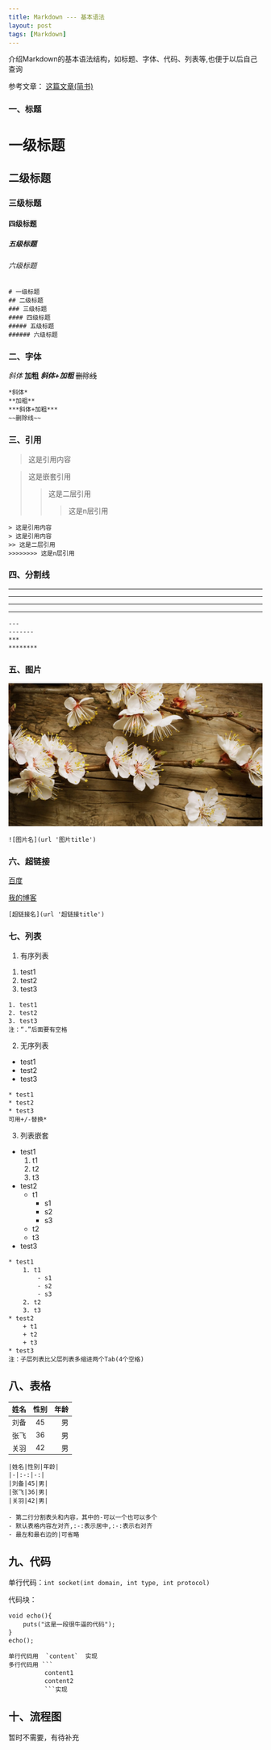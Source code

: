 ```yaml
---
title: Markdown --- 基本语法
layout: post
tags: [Markdown]
---
```


介绍Markdown的基本语法结构，如标题、字体、代码、列表等,也便于以后自己查询

参考文章：
[这篇文章(简书)](https://www.jianshu.com/p/191d1e21f7ed)

### 一、标题

# 一级标题
## 二级标题
### 三级标题
#### 四级标题
##### 五级标题
###### 六级标题

```
# 一级标题
## 二级标题
### 三级标题
#### 四级标题
##### 五级标题
###### 六级标题

```

### 二、字体

*斜体*
**加粗**
***斜体+加粗***
~~删除线~~

```
*斜体*
**加粗**
***斜体+加粗***
~~删除线~~
```

### 三、引用

> 这是引用内容

> 这是嵌套引用
>> 这是二层引用
>>> 这是n层引用

```
> 这是引用内容
> 这是引用内容
>> 这是二层引用
>>>>>>>> 这是n层引用
```

### 四、分割线

---
-------
***
********

```
---
-------
***
********
```

### 五、图片

![picture](/assets/images/flower.jpg "flower")

```
![图片名](url '图片title')
```

### 六、超链接

[百度](http://www.baidu.com)

[我的博客](http://zhiwenji.github.io 'Welcome to my Blog')

```
[超链接名](url '超链接title')
```

### 七、列表

1) 有序列表

1. test1
2. test2
3. test3

```
1. test1
2. test2
3. test3
注：“.”后面要有空格
```

2) 无序列表

* test1
* test2
* test3

```
* test1
* test2
* test3
可用+/-替换*
```

3) 列表嵌套

* test1
	1. t1
	2. t2
	3. t3
* test2
	+ t1
		- s1
		- s2
		- s3
	+ t2
	+ t3
* test3

```
* test1
	1. t1
		- s1
		- s2
		- s3
	2. t2
	3. t3
* test2
	+ t1
	+ t2
	+ t3
* test3
注：子层列表比父层列表多缩进两个Tab(4个空格)
```

## 八、表格

|姓名|性别|年龄|
|-|:-:|-:|
|刘备|45|男|
|张飞|36|男|
|关羽|42|男|

```
|姓名|性别|年龄|
|-|:-:|-:|
|刘备|45|男|
|张飞|36|男|
|关羽|42|男|

- 第二行分割表头和内容，其中的-可以一个也可以多个
- 默认表格内容左对齐,:-:表示居中,:-:表示右对齐
- 最左和最右边的|可省略

```

## 九、代码

单行代码：`int socket(int domain, int type, int protocol)`

代码块：

```
void echo(){
	puts("这是一段很牛逼的代码");
}
echo();
```

```
单行代码用  `content`  实现
多行代码用 ```
          content1
          content2
          ```实现
```

## 十、流程图

暂时不需要，有待补充